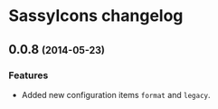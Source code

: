 # SassyIcons changelog

## 0.0.8 <span style="font-size: .8em">(2014-05-23)</span>

### Features

* Added new configuration items `format` and `legacy`.

